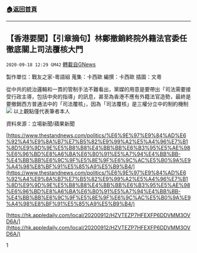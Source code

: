 ###  [:house:返回首頁](https://github.com/ourhimalayas/txt)
---

## 【香港要聞】【引章摘句】林鄭撤銷終院外籍法官委任 徹底關上司法覆核大門
`2020-09-18 12:29 GM42` [轉載自GNews](https://gnews.org/zh-hant/366883/)

製作單位：戰友之家-粵語組
蒐集：卡西歐
編撰：卡西歐
插圖：文粵

從中共的統治邏輯和一貫的管制手法不難看出，黨媒的用意是要帶出「司法需要接受行政主導，包括中央的指導」的訊息，甚至為香港不應有外籍法官造勢，最終是要撤銷西方普通法中的「司法覆核」，因為「司法覆核」是三權分立中的制約機制
![](https://s3.amazonaws.com/gnews-media-offload/wp-content/uploads/2020/09/18122546/OK3.jpg)
以上觀點僅代表筆者本人

資料來源：立場新聞/蘋果新聞

[https://www.thestandnews.com/politics/%E6%9E%97%E9%84%AD%E6%92%A4%E9%8A%B7%E7%B5%82%E9%99%A2%E5%A4%96%E7%B1%8D%E9%9D%9E%E5%B8%B8%E4%BB%BB%E6%B3%95%E5%AE%98%E6%96%BD%E8%A6%BA%E6%B0%91%E5%A7%94%E4%BB%BB-%E4%BB%BB%E6%9C%9F%E5%8E%9F%E6%9C%AC%E5%B0%9A%E9%A4%98%E8%BF%91%E5%85%A9%E5%B9%B4/](https://www.thestandnews.com/politics/%E6%9E%97%E9%84%AD%E6%92%A4%E9%8A%B7%E7%B5%82%E9%99%A2%E5%A4%96%E7%B1%8D%E9%9D%9E%E5%B8%B8%E4%BB%BB%E6%B3%95%E5%AE%98%E6%96%BD%E8%A6%BA%E6%B0%91%E5%A7%94%E4%BB%BB-%E4%BB%BB%E6%9C%9F%E5%8E%9F%E6%9C%AC%E5%B0%9A%E9%A4%98%E8%BF%91%E5%85%A9%E5%B9%B4/)

[https://hk.appledaily.com/local/20200912/HZVTEZP7HFEXFP6DDVMM3OVD6A/](https://hk.appledaily.com/local/20200912/HZVTEZP7HFEXFP6DDVMM3OVD6A/)

1
